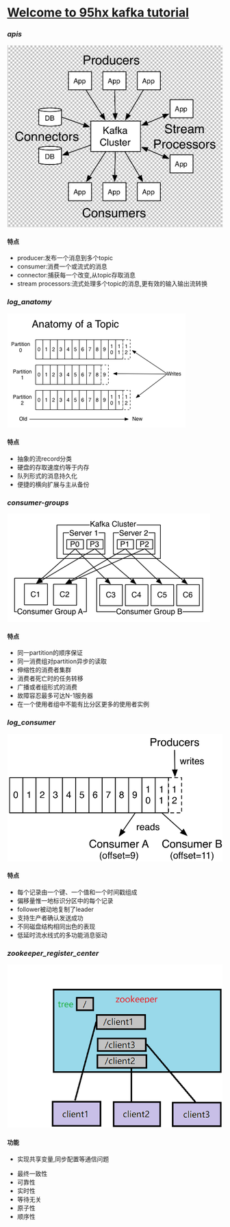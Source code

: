 # [Welcome to 95hx kafka tutorial](https://github.com/95hx/kafka-demo) 





### _**apis**_

![](z-resource/kafka-apis.png)

#### 特点

* producer:发布一个消息到多个topic
* consumer:消费一个或流式的消息
* connector:捕获每一个改变,从topic存取消息
* stream processors:流式处理多个topic的消息,更有效的输入输出流转换








### _**log_anatomy**_

![](z-resource/log_anatomy.png)

#### 特点

* 抽象的流record分类
* 硬盘的存取速度约等于内存
* 队列形式的消息持久化
* 便捷的横向扩展与主从备份







### _**consumer-groups**_

![](z-resource/consumer-groups.png)

#### 特点

* 同一partition的顺序保证
* 同一消费组对partition异步的读取
* 伸缩性的消费者集群
* 消费者死亡时的任务转移
* 广播或者组形式的消费
* 故障容忍最多可达N-1服务器
* 在一个使用者组中不能有比分区更多的使用者实例








### _**log_consumer**_

![](z-resource/log_consumer.png)

#### 特点

* 每个记录由一个键、一个值和一个时间戳组成
* 偏移量惟一地标识分区中的每个记录
* follower被动地复制了leader
* 支持生产者确认发送成功
* 不同磁盘结构相同出色的表现
* 低延时流水线式的多功能消息驱动






### _**zookeeper_register_center**_

![](z-resource/zookeeper-register-center.png)

#### 功能

 - 实现共享变量,同步配置等通信问题
* 最终一致性
* 可靠性
* 实时性
* 等待无关
* 原子性
* 顺序性


